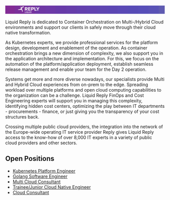 ![Liquid Reply](./media/LiquidReply.png)

Liquid Reply is dedicated to Container Orchestration on Multi-/Hybrid Cloud environments and support our clients in safely move through their cloud native transformation.

As Kubernetes experts, we provide professional services for the platform design, development and enablement of the operation. As container orchestration brings a new dimension of complexity, we also support you in the application architecture and implementation. For this, we focus on the automation of the platform/application deployment, establish seamless release management and enable your team for the Day 2 operation.

Systems get more and more diverse nowadays, our specialists provide Multi and Hybrid Cloud experiences from on-prem to the edge. Spreading workload over multiple platforms and open cloud computing capabilities to the organization can be a challenge. Liquid Reply FinOps and Cost Engineering experts will support you in managing this complexity, identifying hidden cost centers, optimizing the play between IT departments - procurements - finance, or just giving you the transparency of your cost structures back.

Crossing multiple public cloud providers, the integration into the network of the Europe-wide operating IT service provider Reply gives Liquid Reply access to the know-how of over 8,000 IT experts in a variety of public cloud providers and other sectors.

## Open Positions
* [Kubernetes Platform Engineer](./active-jobs/k8s-engineer.md)
* [Golang Software Engineer](./active-jobs/golang-software-engineer.md)
* [Multi Cloud Consultant](./active-jobs/multi-cloud-consultant.md)
* [Trainee/Junior Cloud Native Engineer](./active-jobs/cloud-native-engineering.md)
* [Cloud Consultant](./active-jobs/cloud-consultant.md)
